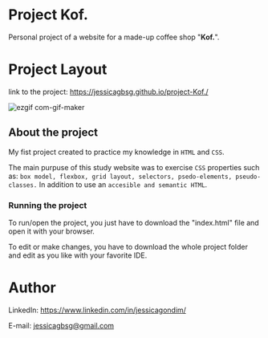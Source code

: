 

# Project Kof.
Personal project of a website for a made-up coffee shop "**Kof.**".

# Project Layout
link to the project: https://jessicagbsg.github.io/project-Kof./

![ezgif com-gif-maker](https://user-images.githubusercontent.com/98706386/160480671-dac2e379-8600-4149-a01f-8c58f6a0fb03.gif)

## About the project
My fist project created to practice my knowledge in ``HTML`` and ``CSS``.

The main purpuse of this study website was to exercise ``CSS`` properties such as: ``box model, flexbox, grid layout, selectors, psedo-elements, pseudo-classes.``
In addition to use an ``accesible and semantic HTML``.

### Running the project
To run/open the project, you just have to download the "index.html" file and open it with your browser. 

To edit or make changes, you have to download the whole project folder and edit as you like with your favorite IDE. 





# Author
LinkedIn:
https://www.linkedin.com/in/jessicagondim/

E-mail:
jessicagbsg@gmail.com
